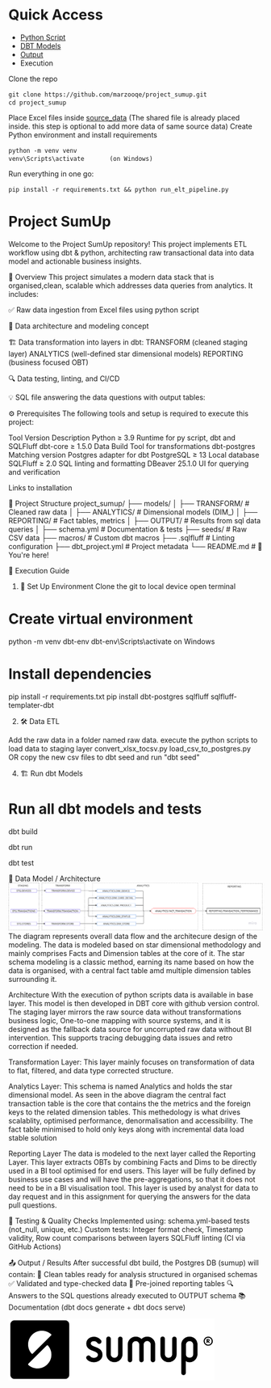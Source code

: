 # Quick Access

- [Python Script](python_scripts)
- [DBT Models](models)
- [Output](analyses)
- Execution

Clone the repo
<pre><code>git clone https://github.com/marzooqe/project_sumup.git
cd project_sumup </code></pre>
Place Excel files inside [source_data](source_data)
(The shared file is already placed inside. this step is optional to add more data of same source data)
Create Python environment and install requirements
<pre><code>python -m venv venv
venv\Scripts\activate       (on Windows)</code></pre>
Run everything in one go:
<pre><code>pip install -r requirements.txt && python run_elt_pipeline.py</code></pre>




# Project SumUp
Welcome to the Project SumUp repository! This project implements ETL workflow using dbt & python, architecting raw transactional data into data model and actionable business insights.

🧭 Overview
This project simulates a modern data stack that is organised,clean, scalable which addresses data queries from analytics. It includes:

✅ Raw data ingestion from Excel files using python script

📂 Data architecture and modeling concept

🏗️ Data transformation into layers in dbt:
TRANSFORM (cleaned staging layer)
ANALYTICS (well-defined star dimensional models)
REPORTING (business focused OBT)

🔍 Data testing, linting, and CI/CD

💡 SQL file answering the data questions with output tables:

⚙️ Prerequisites
The following tools and setup is required to execute this project:

Tool	        Version	            Description
Python	        ≥ 3.9	            Runtime for py script, dbt and SQLFluff
dbt-core	    ≥ 1.5.0	            Data Build Tool for transformations
dbt-postgres	Matching version	Postgres adapter for dbt
PostgreSQL	    ≥ 13	            Local database
SQLFluff	    ≥ 2.0	            SQL linting and formatting
DBeaver         25.1.0              UI for querying and verification

Links to installation 


📂 Project Structure
    project_sumup/
    ├── models/
    │   ├── TRANSFORM/       # Cleaned raw data
    │   ├── ANALYTICS/       # Dimensional models (DIM_)
    │   ├── REPORTING/       # Fact tables, metrics
    │   ├── OUTPUT/          # Results from sql data queries
    │   ├── schema.yml       # Documentation & tests
    ├── seeds/               # Raw CSV data
    ├── macros/              # Custom dbt macros
    ├── .sqlfluff            # Linting configuration
    ├── dbt_project.yml      # Project metadata
    └── README.md            # 📄 You're here!

🚀 Execution Guide
1. 🔧 Set Up Environment
Clone the git to local device
open terminal 
# Create virtual environment
python -m venv dbt-env
dbt-env\Scripts\activate on Windows
# Install dependencies
pip install -r requirements.txt
pip install dbt-postgres sqlfluff sqlfluff-templater-dbt

2. 🛠️ Data ETL 

Add the raw data in a folder named raw data. 
execute the python scripts to load data to staging layer
convert_xlsx_tocsv.py
load_csv_to_postgres.py  OR copy the new csv files to dbt seed and run "dbt seed"

4. 🏗️ Run dbt Models
# Run all dbt models and tests
dbt build

dbt run 

dbt test

🧱 Data Model / Architecture
![Data Model](documentation/image.png)
The diagram represents overall data flow and the architecure design of the modeling. The data is modeled based on star dimensional methodology and mainly comprises Facts and Dimension tables at the core of it. The star schema modeling is a classic method, earning its name based on how the data is organised, with a central fact table amd multiple dimension tables surrounding it. 

Architecture 
With the execution of python scripts data is available in base layer. This model is then developed in DBT core with github version control.  
The staging layer mirrors the raw source data without transformations business logic, One-to-one mapping with source systems, and it is designed as the fallback data source for uncorrupted raw data without BI intervention. This supports tracing debugging data issues and retro correction if needed.

Transformation Layer:
This layer mainly focuses on transformation of data to flat, filtered, and data type corrected structure.

Analytics Layer:
This schema is named Analytics and holds the star dimensional model. As seen in the above diagram the central fact transaction table is the core that contains the the metrics and the foreign keys to the related dimension tables. This methedology is what drives scalablity, optimised performance, denormalisation and accessibility. The fact table minimised to hold only keys along with incremental data load stable solution 

Reporting Layer
The data is modeled to the next layer called the Reporting Layer. This layer extracts OBTs by combining Facts and Dims to be directly used in a BI tool optimised for end users. This layer will be fully defined by business use cases and will have the pre-aggregations, so that it does not need to be in a BI visualisation tool. This layer is used by analyst for data to day request and in this assignment for querying the answers for the data pull questions.

🧪 Testing & Quality Checks
Implemented using: schema.yml-based tests (not_null, unique, etc.)
Custom tests: Integer format check, Timestamp validity, Row count comparisons between layers
SQLFluff linting (CI via GitHub Actions)

📤 Output / Results
After successful dbt build, the Postgres DB (sumup) will contain:
🚀 Clean tables ready for analysis structured in organised schemas
✅ Validated and type-checked data
🧾 Pre-joined reporting tables
🔍 Answers to the SQL questions already executed to OUTPUT schema
📚 Documentation (dbt docs generate + dbt docs serve)

![Sumup](documentation/image-1.png)
